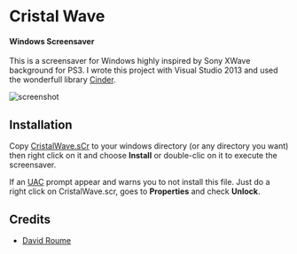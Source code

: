 Cristal Wave
============
#### Windows Screensaver ####

This is a screensaver for Windows highly inspired by Sony XWave background for PS3.
I wrote this project with Visual Studio 2013 and used the wonderfull library [Cinder](http://libcinder.org/).

![screenshot](https://raw.github.com/NeKoFu/CristalWave/master/assets/screenshot.png)

## Installation

Copy [CristalWave.sCr](https://github.com/NeKoFu/CristalWave/blob/master/vc11/Release/CristalWave.sCr?raw=true) to your windows directory (or any directory you want) then right click on it and choose **Install** or double-clic on it to execute the screensaver.

If an [UAC](https://en.wikipedia.org/wiki/User_Account_Control) prompt appear and warns you to not install this file. Just do a right click on CristalWave.scr, goes to **Properties** and check **Unlock**.​

## Credits

* [David Roume](http://www.mime-com.org/neko)